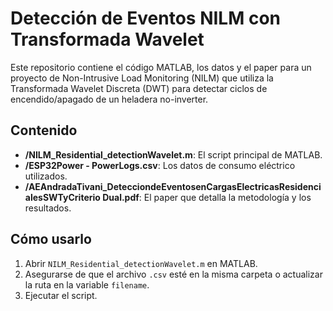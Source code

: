 # Detección de Eventos NILM con Transformada Wavelet

Este repositorio contiene el código MATLAB, los datos y el paper para un proyecto de Non-Intrusive Load Monitoring (NILM) que utiliza la Transformada Wavelet Discreta (DWT) para detectar ciclos de encendido/apagado de un heladera no-inverter.

## Contenido

- **/NILM_Residential_detectionWavelet.m**: El script principal de MATLAB.
- **/ESP32Power - PowerLogs.csv**: Los datos de consumo eléctrico utilizados.
- **/AEAndradaTivani_DetecciondeEventosenCargasElectricasResidencialesSWTyCriterio Dual.pdf**: El paper que detalla la metodología y los resultados.

## Cómo usarlo

1. Abrir `NILM_Residential_detectionWavelet.m` en MATLAB.
2. Asegurarse de que el archivo `.csv` esté en la misma carpeta o actualizar la ruta en la variable `filename`.
3. Ejecutar el script.

